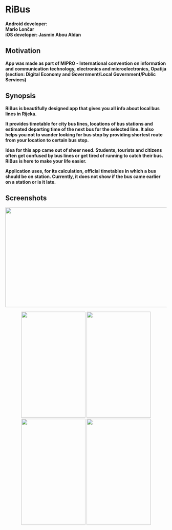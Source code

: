 # RiBus

<b>Android developer: </br>Mario Lončar
<br>
<b>iOS developer:</b> Jasmin Abou Aldan
<br>

## Motivation

App was made as part of MIPRO - International convention on information and communication technology, electronics and microelectronics, Opatija (section: Digital Economy and Government/Local Government/Public Services)

## Synopsis 

RiBus is beautifully designed app that gives you all info about local bus lines in Rijeka.
 
It provides timetable for city bus lines, locations of bus stations and estimated departing time of the next bus for the selected line. It also helps you not to wander looking for bus stop by providing shortest route from your location to certain bus stop.
 
Idea for this app came out of sheer need. Students, tourists and citizens often get confused by bus lines or get tired of running to catch their bus. RiBus is here to make your life easier.

Application uses, for its calculation, official timetables in which a bus should be on station. Currently, it does not show if the bus came earlier on a station or is it late.

## Screenshots

<p align="center"><img src="https://github.com/marioloncar/RiBus-Android/blob/master/screenshots/home.png" width="520" height="310"></p>
<p align="center">
<img src="https://github.com/marioloncar/RiBus-Android/blob/master/screenshots/maps.png" width="200" height="330">
<img src="https://github.com/marioloncar/RiBus-Android/blob/master/screenshots/stations.png" width="200" height="330">
<img src="https://github.com/marioloncar/RiBus-Android/blob/master/screenshots/time_calculation.png" width="200" height="330">
<img src="https://github.com/marioloncar/RiBus-Android/blob/master/screenshots/timetable.png" width="200" height="330">
</p>
